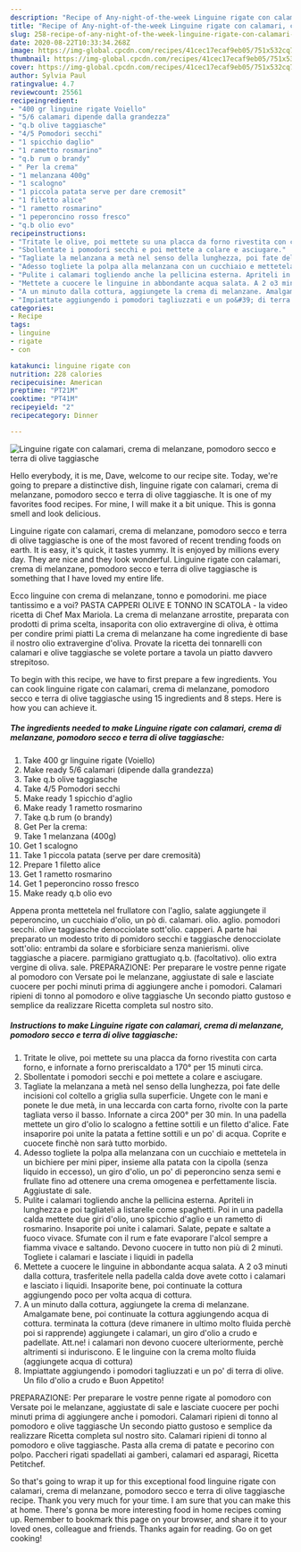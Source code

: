 ```yaml
---
description: "Recipe of Any-night-of-the-week Linguine rigate con calamari, crema di melanzane, pomodoro secco e terra di olive taggiasche"
title: "Recipe of Any-night-of-the-week Linguine rigate con calamari, crema di melanzane, pomodoro secco e terra di olive taggiasche"
slug: 258-recipe-of-any-night-of-the-week-linguine-rigate-con-calamari-crema-di-melanzane-pomodoro-secco-e-terra-di-olive-taggiasche
date: 2020-08-22T10:33:34.268Z
image: https://img-global.cpcdn.com/recipes/41cec17ecaf9eb05/751x532cq70/linguine-rigate-con-calamari-crema-di-melanzane-pomodoro-secco-e-terra-di-olive-taggiasche-recipe-main-photo.jpg
thumbnail: https://img-global.cpcdn.com/recipes/41cec17ecaf9eb05/751x532cq70/linguine-rigate-con-calamari-crema-di-melanzane-pomodoro-secco-e-terra-di-olive-taggiasche-recipe-main-photo.jpg
cover: https://img-global.cpcdn.com/recipes/41cec17ecaf9eb05/751x532cq70/linguine-rigate-con-calamari-crema-di-melanzane-pomodoro-secco-e-terra-di-olive-taggiasche-recipe-main-photo.jpg
author: Sylvia Paul
ratingvalue: 4.7
reviewcount: 25561
recipeingredient:
- "400 gr linguine rigate Voiello"
- "5/6 calamari dipende dalla grandezza"
- "q.b olive taggiasche"
- "4/5 Pomodori secchi"
- "1 spicchio daglio"
- "1 rametto rosmarino"
- "q.b rum o brandy"
- " Per la crema"
- "1 melanzana 400g"
- "1 scalogno"
- "1 piccola patata serve per dare cremosit"
- "1 filetto alice"
- "1 rametto rosmarino"
- "1 peperoncino rosso fresco"
- "q.b olio evo"
recipeinstructions:
- "Tritate le olive, poi mettete su una placca da forno rivestita con carta forno, e infornate a forno preriscaldato a 170° per 15 minuti circa."
- "Sbollentate i pomodori secchi e poi mettete a colare e asciugare."
- "Tagliate la melanzana a metà nel senso della lunghezza, poi fate delle incisioni col coltello a griglia sulla superficie. Ungete con le mani e ponete le due metà, in una leccarda con carta forno, rivolte con la parte tagliata verso il basso. Infornate a circa 200° per 30 min. In una padella mettete un giro d&#39;olio lo scalogno a fettine sottili e un filetto d&#39;alice. Fate insaporire poi unite la patata a fettine sottili e un po&#39; di acqua. Coprite e cuocete finchè non sarà tutto morbido."
- "Adesso togliete la polpa alla melanzana con un cucchiaio e mettetela in un bichiere per mini piper, insieme alla patata con la cipolla (senza liquido in eccesso), un giro d&#39;olio, un po&#39; di peperoncino senza semi e frullate fino ad ottenere una crema omogenea e perfettamente liscia. Aggiustate di sale."
- "Pulite i calamari togliendo anche la pellicina esterna. Apriteli in lunghezza e poi tagliateli a listarelle come spaghetti. Poi in una padella calda mettete due giri d&#39;olio, uno spicchio d&#39;aglio e un rametto di rosmarino. Insaporite poi unite i calamari. Salate, pepate e saltate a fuoco vivace. Sfumate con il rum e fate evaporare l&#39;alcol sempre a fiamma vivace e saltando. Devono cuocere in tutto non più di 2 minuti. Togliete i calamari e lasciate i liquidi in padella"
- "Mettete a cuocere le linguine in abbondante acqua salata. A 2 o3 minuti dalla cottura, trasferitele nella padella calda dove avete cotto i calamari e lasciato i liquidi. Insaporite bene, poi continuate la cottura aggiungendo poco per volta acqua di cottura."
- "A un minuto dalla cottura, aggiungete la crema di melanzane. Amalgamate bene, poi continuate la cottura aggiungendo acqua di cottura. terminata la cottura (deve rimanere in ultimo molto fluida perchè poi si rapprende) aggiungete i calamari, un giro d&#39;olio a crudo e padellate. Att.ne! i calamari non devono cuocere ulteriormente, perchè altrimenti si induriscono. E le linguine con la crema molto fluida (aggiungete acqua di cottura)"
- "Impiattate aggiungendo i pomodori tagliuzzati e un po&#39; di terra di olive. Un filo d&#39;olio a crudo e Buon Appetito!"
categories:
- Recipe
tags:
- linguine
- rigate
- con

katakunci: linguine rigate con 
nutrition: 228 calories
recipecuisine: American
preptime: "PT21M"
cooktime: "PT41M"
recipeyield: "2"
recipecategory: Dinner

---
```



![Linguine rigate con calamari, crema di melanzane, pomodoro secco e terra di olive taggiasche](https://img-global.cpcdn.com/recipes/41cec17ecaf9eb05/751x532cq70/linguine-rigate-con-calamari-crema-di-melanzane-pomodoro-secco-e-terra-di-olive-taggiasche-recipe-main-photo.jpg)

Hello everybody, it is me, Dave, welcome to our recipe site. Today, we're going to prepare a distinctive dish, linguine rigate con calamari, crema di melanzane, pomodoro secco e terra di olive taggiasche. It is one of my favorites food recipes. For mine, I will make it a bit unique. This is gonna smell and look delicious.

Linguine rigate con calamari, crema di melanzane, pomodoro secco e terra di olive taggiasche is one of the most favored of recent trending foods on earth. It is easy, it's quick, it tastes yummy. It is enjoyed by millions every day. They are nice and they look wonderful. Linguine rigate con calamari, crema di melanzane, pomodoro secco e terra di olive taggiasche is something that I have loved my entire life.

Ecco linguine con crema di melanzane, tonno e pomodorini. me piace tantissimo e a voi? PASTA CAPPERI OLIVE E TONNO IN SCATOLA - la video ricetta di Chef Max Mariola. La crema di melanzane arrostite, preparata con prodotti di prima scelta, insaporita con olio extravergine di oliva, è ottima per condire primi piatti La crema di melanzane ha come ingrediente di base il nostro olio extravergine d&#39;oliva. Provate la ricetta dei tonnarelli con calamari e olive taggiasche se volete portare a tavola un piatto davvero strepitoso.


To begin with this recipe, we have to first prepare a few ingredients. You can cook linguine rigate con calamari, crema di melanzane, pomodoro secco e terra di olive taggiasche using 15 ingredients and 8 steps. Here is how you can achieve it.

<!--inarticleads1-->

##### The ingredients needed to make Linguine rigate con calamari, crema di melanzane, pomodoro secco e terra di olive taggiasche:

1. Take 400 gr linguine rigate (Voiello)
1. Make ready 5/6 calamari (dipende dalla grandezza)
1. Take q.b olive taggiasche
1. Take 4/5 Pomodori secchi
1. Make ready 1 spicchio d&#39;aglio
1. Make ready 1 rametto rosmarino
1. Take q.b rum (o brandy)
1. Get  Per la crema:
1. Take 1 melanzana (400g)
1. Get 1 scalogno
1. Take 1 piccola patata (serve per dare cremosità)
1. Prepare 1 filetto alice
1. Get 1 rametto rosmarino
1. Get 1 peperoncino rosso fresco
1. Make ready q.b olio evo


Appena pronta mettetela nel frullatore con l&#39;aglio, salate aggiungete il peperoncino, un cucchiaio d&#39;olio, un pò di. calamari. olio. aglio. pomodori secchi. olive taggiasche denocciolate sott&#39;olio. capperi. A parte hai preparato un modesto trito di pomidoro secchi e taggiasche denocciolate sott&#39;olio: entrambi da solare e sforbiciare senza manierismi. olive taggiasche a piacere. parmigiano grattugiato q.b. (facoltativo). olio extra vergine di oliva. sale. PREPARAZIONE: Per preparare le vostre penne rigate al pomodoro con Versate poi le melanzane, aggiustate di sale e lasciate cuocere per pochi minuti prima di aggiungere anche i pomodori. Calamari ripieni di tonno al pomodoro e olive taggiasche Un secondo piatto gustoso e semplice da realizzare Ricetta completa sul nostro sito. 

<!--inarticleads2-->

##### Instructions to make Linguine rigate con calamari, crema di melanzane, pomodoro secco e terra di olive taggiasche:

1. Tritate le olive, poi mettete su una placca da forno rivestita con carta forno, e infornate a forno preriscaldato a 170° per 15 minuti circa.
1. Sbollentate i pomodori secchi e poi mettete a colare e asciugare.
1. Tagliate la melanzana a metà nel senso della lunghezza, poi fate delle incisioni col coltello a griglia sulla superficie. Ungete con le mani e ponete le due metà, in una leccarda con carta forno, rivolte con la parte tagliata verso il basso. Infornate a circa 200° per 30 min. In una padella mettete un giro d&#39;olio lo scalogno a fettine sottili e un filetto d&#39;alice. Fate insaporire poi unite la patata a fettine sottili e un po&#39; di acqua. Coprite e cuocete finchè non sarà tutto morbido.
1. Adesso togliete la polpa alla melanzana con un cucchiaio e mettetela in un bichiere per mini piper, insieme alla patata con la cipolla (senza liquido in eccesso), un giro d&#39;olio, un po&#39; di peperoncino senza semi e frullate fino ad ottenere una crema omogenea e perfettamente liscia. Aggiustate di sale.
1. Pulite i calamari togliendo anche la pellicina esterna. Apriteli in lunghezza e poi tagliateli a listarelle come spaghetti. Poi in una padella calda mettete due giri d&#39;olio, uno spicchio d&#39;aglio e un rametto di rosmarino. Insaporite poi unite i calamari. Salate, pepate e saltate a fuoco vivace. Sfumate con il rum e fate evaporare l&#39;alcol sempre a fiamma vivace e saltando. Devono cuocere in tutto non più di 2 minuti. Togliete i calamari e lasciate i liquidi in padella
1. Mettete a cuocere le linguine in abbondante acqua salata. A 2 o3 minuti dalla cottura, trasferitele nella padella calda dove avete cotto i calamari e lasciato i liquidi. Insaporite bene, poi continuate la cottura aggiungendo poco per volta acqua di cottura.
1. A un minuto dalla cottura, aggiungete la crema di melanzane. Amalgamate bene, poi continuate la cottura aggiungendo acqua di cottura. terminata la cottura (deve rimanere in ultimo molto fluida perchè poi si rapprende) aggiungete i calamari, un giro d&#39;olio a crudo e padellate. Att.ne! i calamari non devono cuocere ulteriormente, perchè altrimenti si induriscono. E le linguine con la crema molto fluida (aggiungete acqua di cottura)
1. Impiattate aggiungendo i pomodori tagliuzzati e un po&#39; di terra di olive. Un filo d&#39;olio a crudo e Buon Appetito!


PREPARAZIONE: Per preparare le vostre penne rigate al pomodoro con Versate poi le melanzane, aggiustate di sale e lasciate cuocere per pochi minuti prima di aggiungere anche i pomodori. Calamari ripieni di tonno al pomodoro e olive taggiasche Un secondo piatto gustoso e semplice da realizzare Ricetta completa sul nostro sito. Calamari ripieni di tonno al pomodoro e olive taggiasche. Pasta alla crema di patate e pecorino con polpo. Paccheri rigati spadellati ai gamberi, calamari ed asparagi, Ricetta Petitchef. 

So that's going to wrap it up for this exceptional food linguine rigate con calamari, crema di melanzane, pomodoro secco e terra di olive taggiasche recipe. Thank you very much for your time. I am sure that you can make this at home. There's gonna be more interesting food in home recipes coming up. Remember to bookmark this page on your browser, and share it to your loved ones, colleague and friends. Thanks again for reading. Go on get cooking!
